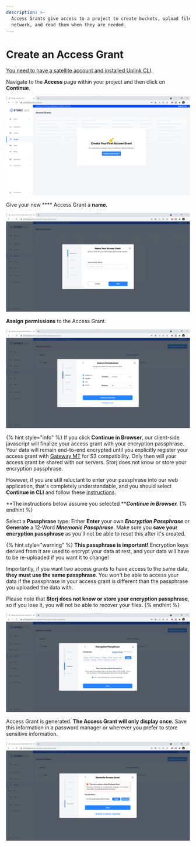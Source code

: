 ```yaml
---
description: >-
  Access Grants give access to a project to create buckets, upload files to the
  network, and read them when they are needed.
---
```


# Create an Access Grant

[You need to have a satellite account and installed Uplink CLI](../prerequisites.md).

Navigate to the **Access** page within your project and then click on **Continue**.&#x20;

![](<../../../.gitbook/assets/image (166) (2).png>)

Give your new **** Access Grant a **name.**

![](<../../../.gitbook/assets/image (144) (1).png>)

**Assign** **permissions** to the Access Grant.

![](<../../../.gitbook/assets/image (181).png>)

{% hint style="info" %}
If you click **Continue in Browser**, our client-side javascript will finalize your access grant with your encryption passphrase. Your data will remain end-to-end encrypted until you explicitly register your access grant with [Gateway MT](../../gateway-mt/) for S3 compatibility. Only then will your access grant be shared with our servers. Storj does not know or store your encryption passphrase.

However, if you are still reluctant to enter your passphrase into our web application, that's completely understandable, and you should select **Continue in CLI** and follow these [instructions](../generate-access-grants-and-tokens/generate-a-token.md).

**The instructions below assume you selected **_**Continue in Browser.**_
{% endhint %}

Select a **Passphrase** type: Either **Enter** your own _**Encryption Passphrase**_ or **Generate** a 12-Word _**Mnemonic Passphrase**_. Make sure you **save your encryption passphrase** as you'll not be able to reset this after it's created.

{% hint style="warning" %}
**This passphrase is important!** Encryption keys derived from it are used to encrypt your data at rest, and your data will have to be re-uploaded if you want it to change!

Importantly, if you want two access grants to have access to the same data, **they must use the same passphrase**. You won't be able to access your data if the passphrase in your access grant is different than the passphrase you uploaded the data with.

Please note that **Storj does not know or store your encryption passphrase**, so if you lose it, you will not be able to recover your files.
{% endhint %}

![](<../../../.gitbook/assets/image (157).png>)

Access Grant is generated. **The Access Grant will only display once.** Save this information in a password manager or wherever you prefer to store sensitive information.&#x20;

![](<../../../.gitbook/assets/image (164) (1).png>)
